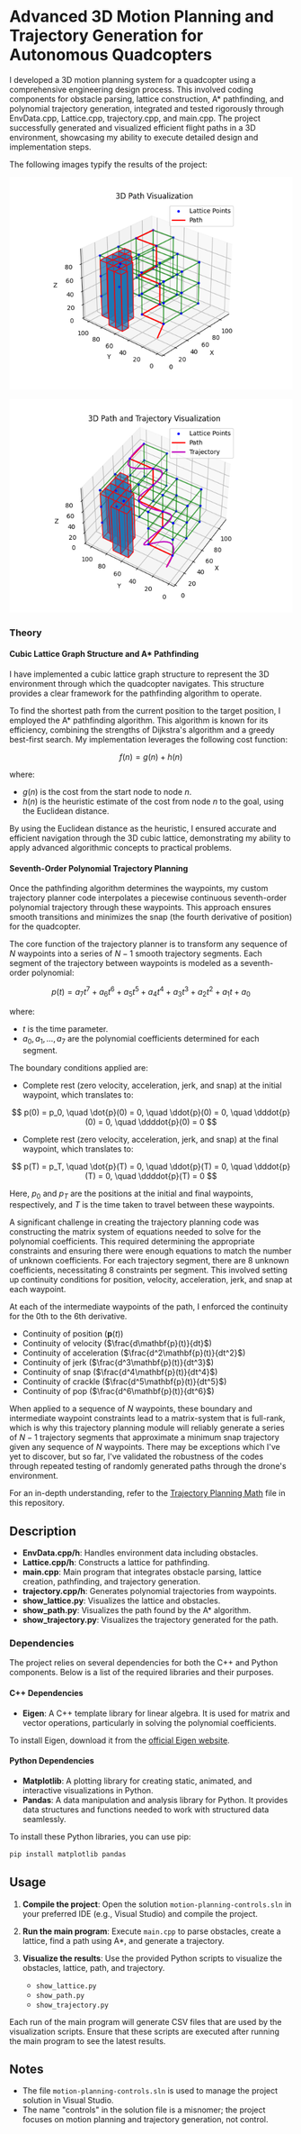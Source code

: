 # Advanced 3D Motion Planning and Trajectory Generation for Autonomous Quadcopters

I developed a 3D motion planning system for a quadcopter using a comprehensive engineering design process. This involved coding components for obstacle parsing, lattice construction, A* pathfinding, and polynomial trajectory generation, integrated and tested rigorously through EnvData.cpp, Lattice.cpp, trajectory.cpp, and main.cpp. The project successfully generated and visualized efficient flight paths in a 3D environment, showcasing my ability to execute detailed design and implementation steps.

The following images typify the results of the project:

![Results1](motion-planning-A/Project1/path.png)

![Results2](motion-planning-A/Project1/trajectory.png)

### Theory

#### Cubic Lattice Graph Structure and A* Pathfinding

I have implemented a cubic lattice graph structure to represent the 3D environment through which the quadcopter navigates. This structure provides a clear framework for the pathfinding algorithm to operate.

To find the shortest path from the current position to the target position, I employed the A* pathfinding algorithm. This algorithm is known for its efficiency, combining the strengths of Dijkstra's algorithm and a greedy best-first search. My implementation leverages the following cost function:

$$ f(n) = g(n) + h(n) $$

where:
- $g(n)$ is the cost from the start node to node $n$.
- $h(n)$ is the heuristic estimate of the cost from node $n$ to the goal, using the Euclidean distance.

By using the Euclidean distance as the heuristic, I ensured accurate and efficient navigation through the 3D cubic lattice, demonstrating my ability to apply advanced algorithmic concepts to practical problems.

#### Seventh-Order Polynomial Trajectory Planning

Once the pathfinding algorithm determines the waypoints, my custom trajectory planner code interpolates a piecewise continuous seventh-order polynomial trajectory through these waypoints. This approach ensures smooth transitions and minimizes the snap (the fourth derivative of position) for the quadcopter.

The core function of the trajectory planner is to transform any sequence of $N$ waypoints into a series of $N-1$ smooth trajectory segments. Each segment of the trajectory between waypoints is modeled as a seventh-order polynomial:

$$
p(t) = a_7 t^7 + a_6 t^6 + a_5 t^5 + a_4 t^4 + a_3 t^3 + a_2 t^2 + a_1 t + a_0
$$

where:
- $t$ is the time parameter.
- $a_0, a_1, \ldots, a_7$ are the polynomial coefficients determined for each segment.

The boundary conditions applied are:
- Complete rest (zero velocity, acceleration, jerk, and snap) at the initial waypoint, which translates to:

$$
p(0) = p_0, \quad \dot{p}(0) = 0, \quad \ddot{p}(0) = 0, \quad \dddot{p}(0) = 0, \quad \ddddot{p}(0) = 0
$$

- Complete rest (zero velocity, acceleration, jerk, and snap) at the final waypoint, which translates to:

$$
p(T) = p_T, \quad \dot{p}(T) = 0, \quad \ddot{p}(T) = 0, \quad \dddot{p}(T) = 0, \quad \ddddot{p}(T) = 0
$$

Here, $p_0$ and $p_T$ are the positions at the initial and final waypoints, respectively, and $T$ is the time taken to travel between these waypoints.

A significant challenge in creating the trajectory planning code was constructing the matrix system of equations needed to solve for the polynomial coefficients. This required determining the appropriate constraints and ensuring there were enough equations to match the number of unknown coefficients. For each trajectory segment, there are 8 unknown coefficients, necessitating 8 constraints per segment. This involved setting up continuity conditions for position, velocity, acceleration, jerk, and snap at each waypoint.

At each of the intermediate waypoints of the path, I enforced the continuity for the 0th to the 6th derivative.

- Continuity of position ($\mathbf{p}{(t)}$)
- Continuity of velocity ($\frac{d\mathbf{p}(t)}{dt}$)
- Continuity of acceleration ($\frac{d^2\mathbf{p}(t)}{dt^2}$)
- Continuity of jerk ($\frac{d^3\mathbf{p}(t)}{dt^3}$)
- Continuity of snap ($\frac{d^4\mathbf{p}(t)}{dt^4}$)
- Continuity of crackle ($\frac{d^5\mathbf{p}(t)}{dt^5}$)
- Continuity of pop ($\frac{d^6\mathbf{p}(t)}{dt^6}$)

When applied to a sequence of $N$ waypoints, these boundary and intermediate waypoint constraints lead to a matrix-system that is full-rank, which is why this trajectory planning module will reliably generate a series of $N-1$ trajectory segments that approximate a minimum snap trajectory given any sequence of $N$ waypoints. There may be exceptions which I've yet to discover, but so far, I've validated the robustness of the codes through repeated testing of randomly generated paths through the drone's environment.

For an in-depth understanding, refer to the [Trajectory Planning Math](motion-planning-A/Project1/trajectory_generation_math.md) file in this repository.

## Description

- **EnvData.cpp/h**: Handles environment data including obstacles.
- **Lattice.cpp/h**: Constructs a lattice for pathfinding.
- **main.cpp**: Main program that integrates obstacle parsing, lattice creation, pathfinding, and trajectory generation.
- **trajectory.cpp/h**: Generates polynomial trajectories from waypoints.
- **show_lattice.py**: Visualizes the lattice and obstacles.
- **show_path.py**: Visualizes the path found by the A* algorithm.
- **show_trajectory.py**: Visualizes the trajectory generated for the path.

### Dependencies

The project relies on several dependencies for both the C++ and Python components. Below is a list of the required libraries and their purposes.

#### C++ Dependencies

- **Eigen**: A C++ template library for linear algebra. It is used for matrix and vector operations, particularly in solving the polynomial coefficients.

To install Eigen, download it from the [official Eigen website](http://eigen.tuxfamily.org/).

#### Python Dependencies

- **Matplotlib**: A plotting library for creating static, animated, and interactive visualizations in Python.
- **Pandas**: A data manipulation and analysis library for Python. It provides data structures and functions needed to work with structured data seamlessly.

To install these Python libraries, you can use pip:
```bash
pip install matplotlib pandas
```

## Usage

1. **Compile the project**:
   Open the solution `motion-planning-controls.sln` in your preferred IDE (e.g., Visual Studio) and compile the project.

2. **Run the main program**:
   Execute `main.cpp` to parse obstacles, create a lattice, find a path using A*, and generate a trajectory.

3. **Visualize the results**:
   Use the provided Python scripts to visualize the obstacles, lattice, path, and trajectory.
   - `show_lattice.py`
   - `show_path.py`
   - `show_trajectory.py`

Each run of the main program will generate CSV files that are used by the visualization scripts. Ensure that these scripts are executed after running the main program to see the latest results.

## Notes

- The file `motion-planning-controls.sln` is used to manage the project solution in Visual Studio.
- The name "controls" in the solution file is a misnomer; the project focuses on motion planning and trajectory generation, not control.

